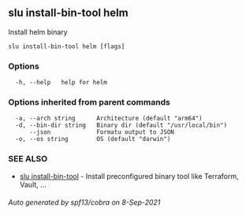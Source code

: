 ## slu install-bin-tool helm

Install helm binary

```
slu install-bin-tool helm [flags]
```

### Options

```
  -h, --help   help for helm
```

### Options inherited from parent commands

```
  -a, --arch string      Architecture (default "arm64")
  -d, --bin-dir string   Binary dir (default "/usr/local/bin")
      --json             Formatu output to JSON
  -o, --os string        OS (default "darwin")
```

### SEE ALSO

* [slu install-bin-tool](slu_install-bin-tool.md)	 - Install preconfigured binary tool like Terraform, Vault, ...

###### Auto generated by spf13/cobra on 8-Sep-2021
